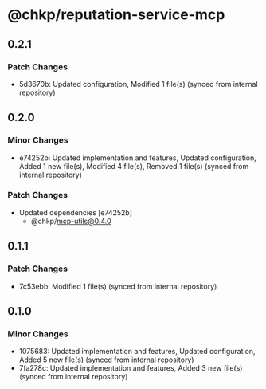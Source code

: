# @chkp/reputation-service-mcp

## 0.2.1

### Patch Changes

- 5d3670b: Updated configuration, Modified 1 file(s) (synced from internal repository)

## 0.2.0

### Minor Changes

- e74252b: Updated implementation and features, Updated configuration, Added 1 new file(s), Modified 4 file(s), Removed 1 file(s) (synced from internal repository)

### Patch Changes

- Updated dependencies [e74252b]
  - @chkp/mcp-utils@0.4.0

## 0.1.1

### Patch Changes

- 7c53ebb: Modified 1 file(s) (synced from internal repository)

## 0.1.0

### Minor Changes

- 1075683: Updated implementation and features, Updated configuration, Added 5 new file(s) (synced from internal repository)
- 7fa278c: Updated implementation and features, Added 3 new file(s) (synced from internal repository)
